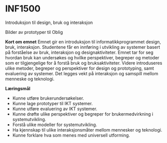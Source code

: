 # INF1500
Introduksjon til design, bruk og interaksjon

Bilder av prototyper til Oblig

**Kort om emnet**
Emnet gir en introduksjon til informatikkprogrammet design, bruk, interaksjon. Studentene får en innføring i utvikling av systemer basert på forståelse av bruk, interaksjon og designaktiviteter. Emnet tar for seg hvordan bruk kan undersøkes og hvilke perspektiver, begreper og metoder som er tilgjengelige for å forstå bruk og bruksaktiviteter. Videre introduseres ulike metoder, begreper og perspektiver for design og prototyping, samt evaluering av systemer. Det legges vekt på interaksjon og samspill mellom menneske og teknologi.

**Læringsmål**
- Kunne utføre brukerundersøkelser.
- Kunne lage prototyper til IKT systemer.
- Kunne utføre evaluering av IKT systemer.
- Kunne drøfte ulike perspektiver og begreper for brukermedvirkning i systemutvikling.
- Forstå ulike modeller for systemutvikling.
- Ha kjennskap til ulike interaksjonsmåter mellom mennesker og teknologi.
- Kunne forklare hva som menes med universell utforming.
